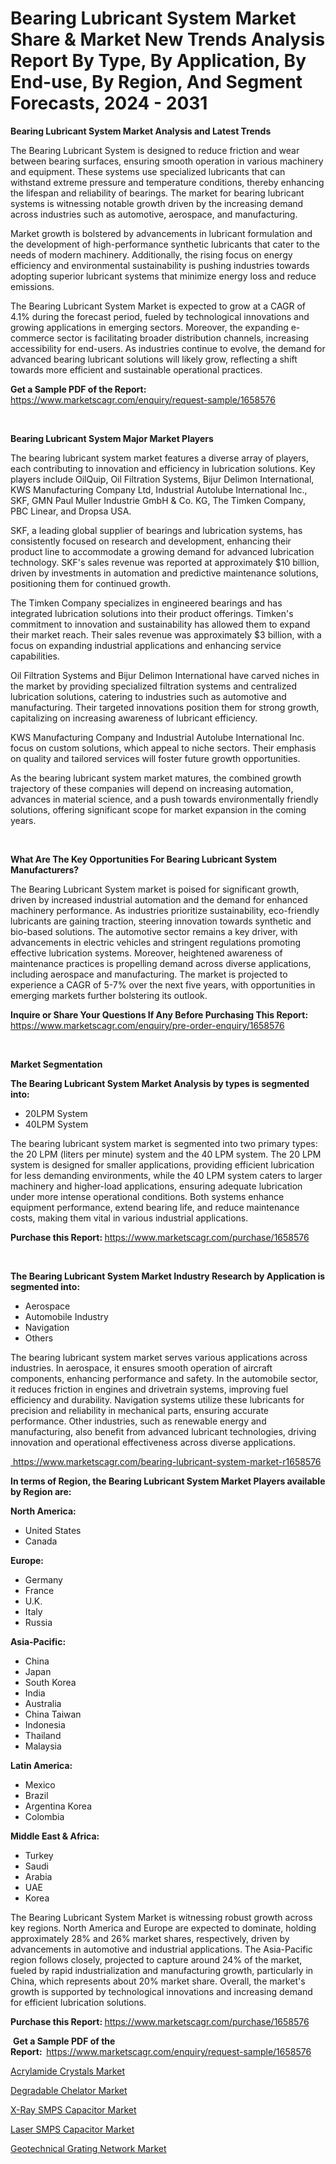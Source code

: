 <p><h1>Bearing Lubricant System Market Share & Market New Trends Analysis Report By Type, By Application, By End-use, By Region, And Segment Forecasts, 2024 - 2031</h1></p><p><strong>Bearing Lubricant System Market Analysis and Latest Trends</strong></p>
<p><p>The Bearing Lubricant System is designed to reduce friction and wear between bearing surfaces, ensuring smooth operation in various machinery and equipment. These systems use specialized lubricants that can withstand extreme pressure and temperature conditions, thereby enhancing the lifespan and reliability of bearings. The market for bearing lubricant systems is witnessing notable growth driven by the increasing demand across industries such as automotive, aerospace, and manufacturing.</p><p>Market growth is bolstered by advancements in lubricant formulation and the development of high-performance synthetic lubricants that cater to the needs of modern machinery. Additionally, the rising focus on energy efficiency and environmental sustainability is pushing industries towards adopting superior lubricant systems that minimize energy loss and reduce emissions.</p><p>The Bearing Lubricant System Market is expected to grow at a CAGR of 4.1% during the forecast period, fueled by technological innovations and growing applications in emerging sectors. Moreover, the expanding e-commerce sector is facilitating broader distribution channels, increasing accessibility for end-users. As industries continue to evolve, the demand for advanced bearing lubricant solutions will likely grow, reflecting a shift towards more efficient and sustainable operational practices.</p></p>
<p><strong>Get a Sample PDF of the Report:&nbsp;</strong> <a href="https://www.marketscagr.com/enquiry/request-sample/1658576?utm_campaign=1436&utm_medium=2&utm_source=Github&utm_content=ia&utm_term=12102024&utm_id=bearing-lubricant-system">https://www.marketscagr.com/enquiry/request-sample/1658576</a></p>
<p>&nbsp;</p>
<p><strong>Bearing Lubricant System Major Market Players</strong></p>
<p><p>The bearing lubricant system market features a diverse array of players, each contributing to innovation and efficiency in lubrication solutions. Key players include OilQuip, Oil Filtration Systems, Bijur Delimon International, KWS Manufacturing Company Ltd, Industrial Autolube International Inc., SKF, GMN Paul Muller Industrie GmbH & Co. KG, The Timken Company, PBC Linear, and Dropsa USA.</p><p>SKF, a leading global supplier of bearings and lubrication systems, has consistently focused on research and development, enhancing their product line to accommodate a growing demand for advanced lubrication technology. SKF's sales revenue was reported at approximately $10 billion, driven by investments in automation and predictive maintenance solutions, positioning them for continued growth.</p><p>The Timken Company specializes in engineered bearings and has integrated lubrication solutions into their product offerings. Timken's commitment to innovation and sustainability has allowed them to expand their market reach. Their sales revenue was approximately $3 billion, with a focus on expanding industrial applications and enhancing service capabilities.</p><p>Oil Filtration Systems and Bijur Delimon International have carved niches in the market by providing specialized filtration systems and centralized lubrication solutions, catering to industries such as automotive and manufacturing. Their targeted innovations position them for strong growth, capitalizing on increasing awareness of lubricant efficiency.</p><p>KWS Manufacturing Company and Industrial Autolube International Inc. focus on custom solutions, which appeal to niche sectors. Their emphasis on quality and tailored services will foster future growth opportunities.</p><p>As the bearing lubricant system market matures, the combined growth trajectory of these companies will depend on increasing automation, advances in material science, and a push towards environmentally friendly solutions, offering significant scope for market expansion in the coming years.</p></p>
<p>&nbsp;</p>
<p><strong>What Are The Key Opportunities For Bearing Lubricant System Manufacturers?</strong></p>
<p><p>The Bearing Lubricant System market is poised for significant growth, driven by increased industrial automation and the demand for enhanced machinery performance. As industries prioritize sustainability, eco-friendly lubricants are gaining traction, steering innovation towards synthetic and bio-based solutions. The automotive sector remains a key driver, with advancements in electric vehicles and stringent regulations promoting effective lubrication systems. Moreover, heightened awareness of maintenance practices is propelling demand across diverse applications, including aerospace and manufacturing. The market is projected to experience a CAGR of 5-7% over the next five years, with opportunities in emerging markets further bolstering its outlook.</p></p>
<p><strong>Inquire or Share Your Questions If Any Before Purchasing This Report:</strong> <a href="https://www.marketscagr.com/enquiry/pre-order-enquiry/1658576?utm_campaign=1436&utm_medium=2&utm_source=Github&utm_content=ia&utm_term=12102024&utm_id=bearing-lubricant-system">https://www.marketscagr.com/enquiry/pre-order-enquiry/1658576</a></p>
<p>&nbsp;</p>
<p><strong>Market Segmentation</strong></p>
<p><strong>The Bearing Lubricant System Market Analysis by types is segmented into:</strong></p>
<p><ul><li>20LPM System</li><li>40LPM System</li></ul></p>
<p><p>The bearing lubricant system market is segmented into two primary types: the 20 LPM (liters per minute) system and the 40 LPM system. The 20 LPM system is designed for smaller applications, providing efficient lubrication for less demanding environments, while the 40 LPM system caters to larger machinery and higher-load applications, ensuring adequate lubrication under more intense operational conditions. Both systems enhance equipment performance, extend bearing life, and reduce maintenance costs, making them vital in various industrial applications.</p></p>
<p><strong>Purchase this Report:&nbsp;</strong><a href="https://www.marketscagr.com/purchase/1658576?utm_campaign=1436&utm_medium=2&utm_source=Github&utm_content=ia&utm_term=12102024&utm_id=bearing-lubricant-system">https://www.marketscagr.com/purchase/1658576</a></p>
<p>&nbsp;</p>
<p><strong>The Bearing Lubricant System Market Industry Research by Application is segmented into:</strong></p>
<p><ul><li>Aerospace</li><li>Automobile Industry</li><li>Navigation</li><li>Others</li></ul></p>
<p><p>The bearing lubricant system market serves various applications across industries. In aerospace, it ensures smooth operation of aircraft components, enhancing performance and safety. In the automobile sector, it reduces friction in engines and drivetrain systems, improving fuel efficiency and durability. Navigation systems utilize these lubricants for precision and reliability in mechanical parts, ensuring accurate performance. Other industries, such as renewable energy and manufacturing, also benefit from advanced lubricant technologies, driving innovation and operational effectiveness across diverse applications.</p></p>
<p><a href="https://www.marketscagr.com/bearing-lubricant-system-market-r1658576?utm_campaign=1436&utm_medium=2&utm_source=Github&utm_content=ia&utm_term=12102024&utm_id=bearing-lubricant-system">&nbsp;https://www.marketscagr.com/bearing-lubricant-system-market-r1658576</a></p>
<p><strong>In terms of Region, the Bearing Lubricant System Market Players available by Region are:</strong></p>
<p>
    <p> <strong> North America: </strong>
        <ul>
            <li>United States</li>
            <li>Canada</li>
        </ul>
        </p> 
    <p> <strong> Europe: </strong>
        <ul>
            <li>Germany</li>
            <li>France</li>
            <li>U.K.</li>
            <li>Italy</li>
            <li>Russia</li>
        </ul>
        </p> 
    <p> <strong> Asia-Pacific: </strong>
        <ul>
            <li>China</li>
            <li>Japan</li>
            <li>South Korea</li>
            <li>India</li>
            <li>Australia</li>
            <li>China Taiwan</li>
            <li>Indonesia</li>
            <li>Thailand</li>
            <li>Malaysia</li>
        </ul>
        </p> 
    <p> <strong> Latin America: </strong>
        <ul>
            <li>Mexico</li>
            <li>Brazil</li>
            <li>Argentina Korea</li>
            <li>Colombia</li>
        </ul>
        </p> 
    <p> <strong> Middle East & Africa: </strong>
        <ul>
            <li>Turkey</li>
            <li>Saudi</li>
            <li>Arabia</li>
            <li>UAE</li>
            <li>Korea</li>
        </ul>
    </p>
    </p>
<p><p>The Bearing Lubricant System Market is witnessing robust growth across key regions. North America and Europe are expected to dominate, holding approximately 28% and 26% market shares, respectively, driven by advancements in automotive and industrial applications. The Asia-Pacific region follows closely, projected to capture around 24% of the market, fueled by rapid industrialization and manufacturing growth, particularly in China, which represents about 20% market share. Overall, the market's growth is supported by technological innovations and increasing demand for efficient lubrication solutions.</p></p>
<p><strong>Purchase this Report: </strong><a href="https://www.marketscagr.com/purchase/1658576?utm_campaign=1436&utm_medium=2&utm_source=Github&utm_content=ia&utm_term=12102024&utm_id=bearing-lubricant-system">https://www.marketscagr.com/purchase/1658576</a></p>
<p>&nbsp;<strong>Get a Sample PDF of the Report:&nbsp;&nbsp;</strong><a href="https://www.marketscagr.com/enquiry/request-sample/1658576?utm_campaign=1436&utm_medium=2&utm_source=Github&utm_content=ia&utm_term=12102024&utm_id=bearing-lubricant-system">https://www.marketscagr.com/enquiry/request-sample/1658576</a></p>
<p><strong></strong></p>
<p><p><a href="https://github.com/JakirUddin511/Market-Research-Report-List-1/blob/main/acrylamide-crystals-market.md?utm_campaign=1436&utm_medium=2&utm_source=Github&utm_content=ia&utm_term=12102024&utm_id=bearing-lubricant-system">Acrylamide Crystals Market</a></p><p><a href="https://github.com/ChiragRP21/Market-Research-Report-List-6/blob/main/degradable-chelator-market.md?utm_campaign=1436&utm_medium=2&utm_source=Github&utm_content=ia&utm_term=12102024&utm_id=bearing-lubricant-system">Degradable Chelator Market</a></p><p><a href="https://www.linkedin.com/pulse/decoding-x-ray-smps-capacitor-industry-dynamics-strategic-j3dcc?utm_campaign=1436&utm_medium=2&utm_source=Github&utm_content=ia&utm_term=12102024&utm_id=bearing-lubricant-system">X-Ray SMPS Capacitor Market</a></p><p><a href="https://www.linkedin.com/pulse/global-laser-smps-capacitor-market-size-trends-analysis-nmu0c?utm_campaign=1436&utm_medium=2&utm_source=Github&utm_content=ia&utm_term=12102024&utm_id=bearing-lubricant-system">Laser SMPS Capacitor Market</a></p><p><a href="https://www.linkedin.com/pulse/insights-geotechnical-grating-network-market-players-ssvxc?utm_campaign=1436&utm_medium=2&utm_source=Github&utm_content=ia&utm_term=12102024&utm_id=bearing-lubricant-system">Geotechnical Grating Network Market</a></p></p>